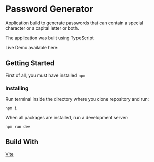 # Password Generator

Application build to generate passwords that can contain a special character or a capital letter or both.

The application was built using TypeScript

Live Demo available here: 

## Getting Started

First of all, you must have installed ```npm```

### Installing

Run terminal inside the directory where you clone repository and run:

```
npm i
```

When all packages are installed, run a development server:

```
npm run dev
```

## Build With

[Vite](https://github.com/vitejs/vite)
